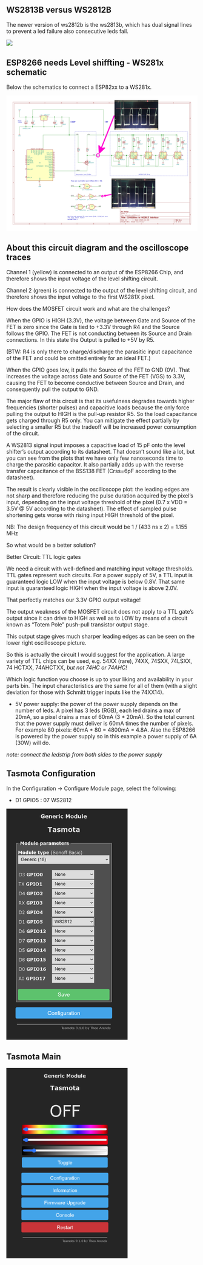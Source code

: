 ## WS2813B versus WS2812B
The newer version of ws2812b is the ws2813b, which has dual signal lines to prevent a led failure also consecutive leds fail.

<img src="https://github.com/arendst/arendst.github.io/blob/master/media/wemos/ws2813-vs-ws2812.png?raw=true?raw=true" width="500">

## ESP8266 needs Level shiffting - WS281x schematic
Below the schematics to connect a ESP82xx to a WS281x.

<img src="https://github.com/tasmota/docs/raw/master/docs/_media/ws281x.png?raw=true?raw=true">

## About this circuit diagram and the oscilloscope traces

Channel 1 (yellow) is connected to an output of the ESP8266 Chip, and therefore shows the input voltage of the level shifting circuit.

Channel 2 (green) is connected to the output of the level shifting circuit, and therefore shows the input voltage to the first WS281X pixel.

How does the MOSFET circuit work and what are the challenges?

When the GPIO is HIGH (3.3V), the voltage between Gate and Source of the FET is zero since the Gate is tied to +3.3V through R4 and the Source follows the GPIO. The FET is not conducting between its Source and Drain connections. In this state the Output is pulled to +5V by R5.

(BTW: R4 is only there to charge/discharge the parasitic input capacitance of the FET and could be omitted entirely for an ideal FET.)

When the GPIO goes low, it pulls the Source of the FET to GND (0V). That increases the voltage across Gate and Source of the FET (VGS) to 3.3V, causing the FET to become conductive between Source and Drain, and consequently pull the output to GND.

The major flaw of this circuit is that its usefulness degrades towards higher frequencies (shorter pulses) and capacitive loads because the only force pulling the output to HIGH is the pull-up resistor R5. So the load capacitance gets charged through R5 only. You can mitigate the effect partially by selecting a smaller R5 but the tradeoff will be increased power consumption of the circuit.

A WS2813 signal input imposes a capacitive load of 15 pF onto the level shifter’s output according to its datasheet. That doesn’t sound like a lot, but you can see from the plots that we have only few nanoseconds time to charge the parasitic capacitor. It also partially adds up with the reverse transfer capacitance of the BSS138 FET (Crss=6pF according to the datasheet).

The result is clearly visible in the oscilloscope plot: the leading edges are not sharp and therefore reducing the pulse duration acquired by the pixel’s input, depending on the input voltage threshold of the pixel (0.7 x VDD = 3.5V @ 5V according to the datasheet). The effect of sampled pulse shortening gets worse with rising input HIGH threshold of the pixel.

NB: The design frequency of this circuit would be 1 / (433 ns x 2) = 1.155 MHz

So what would be a better solution?

Better Circuit: TTL logic gates

We need a circuit with well-defined and matching input voltage thresholds. TTL gates represent such circuits. For a power supply of 5V, a TTL input is guaranteed logic LOW when the input voltage is below 0.8V. That same input is guaranteed logic HIGH when the input voltage is above 2.0V.

That perfectly matches our 3.3V GPIO output voltage!

The output weakness of the MOSFET circuit does not apply to a TTL gate’s output since it can drive to HIGH as well as to LOW by means of a circuit known as “Totem Pole” push-pull transistor output stage.

This output stage gives much sharper leading edges as can be seen on the lower right oscilloscope picture.

So this is actually the circuit I would suggest for the application. A large variety of TTL chips can be used, e.g. 54XX (rare), 74XX, 74SXX, 74LSXX, 74 HCTXX, 74AHCTXX, *but not 74HC or 74AHC!*

Which logic function you choose is up to your liking and availability in your parts bin. The input characteristics are the same for all of them (with a slight deviation for those with Schmitt trigger inputs like the 74XX14).

* 5V power supply: the power of the power supply depends on the number of leds. A pixel has 3 leds (RGB), each led drains a max of 20mA, so a pixel drains a max of 60mA (3 * 20mA). So the total current that the power supply must deliver is 60mA times the number of pixels. For example 80 pixels: 60mA * 80 = 4800mA = 4.8A. Also the ESP8266 is powered by the power supply so in this example a power supply of 6A (30W) will do.

_note: connect the ledstrip from both sides to the power supply_


## Tasmota Configuration

In the Configuration -> Configure Module page, select the following:

* D1 GPIO5 : 07 WS2812

<img src="https://github.com/tasmota/docs/raw/development/docs/_media/ws2813b_config.png?raw=true" width="320">

## Tasmota Main

<img src="https://github.com/tasmota/docs/raw/development/docs/_media/ws2813b_main.png?raw=true" width="320">
